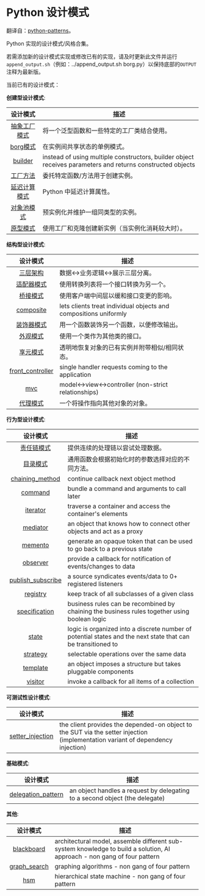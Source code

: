 Python 设计模式
===============

翻译自：[python-patterns](https://github.com/faif/python-patterns)。

Python 实现的设计模式/风格合集。

若需添加新的设计模式实现或修改已有的实现，请及时更新此文件并运行`append_output.sh`（例如：../append_output.sh borg.py）以保持底部的`OUTPUT`注释为最新版。

当前已有的设计模式：

__创建型设计模式__:

| 设计模式 | 描述 |
|:-------:| ----------- |
| [抽象工厂模式](creational/abstract_factory.py) | 将一个泛型函数和一些特定的工厂类结合使用。 |
| [borg模式](creational/borg.py) | 在实例间共享状态的单例模式。 |
| [builder](creational/builder.py) | instead of using multiple constructors, builder object receives parameters and returns constructed objects |
| [工厂方法](creational/factory_method.py) | 委托特定函数/方法用于创建实例。 |
| [延迟计算模式](creational/lazy_evaluation.py) | Python 中延迟计算属性。 |
| [对象池模式](creational/pool.py) | 预实例化并维护一组同类型的实例。|
| [原型模式](creational/prototype.py) | 使用工厂和克隆创建新实例（当实例化消耗较大时）。|

__结构型设计模式__:

| 设计模式 | 描述 |
|:-------:| ----------- |
| [三层架构](structural/3-tier.py) | 数据<->业务逻辑<->展示三层分离。|
| [适配器模式](structural/adapter.py) | 使用转换列表将一个接口转换为另一个。|
| [桥接模式](structural/bridge.py) | 使用客户端中间层以缓和接口变更的影响。|
| [composite](structural/composite.py) | lets clients treat individual objects and compositions uniformly |
| [装饰器模式](structural/decorator.py) | 用一个函数装饰另一个函数，以便修改输出。|
| [外观模式](structural/facade.py) | 使用一个类作为其他类的接口。|
| [享元模式](structural/flyweight.py) | 透明地恢复对象的已有实例并附带相似/相同状态。|
| [front_controller](structural/front_controller.py) | single handler requests coming to the application |
| [mvc](structural/mvc.py) | model<->view<->controller (non-strict relationships) |
| [代理模式](structural/proxy.py) | 一个将操作指向其他对象的对象。|

__行为型设计模式__:

| 设计模式 | 描述 |
|:-------:| ----------- |
| [责任链模式](behavioral/chain.py) | 提供连续的处理链以尝试处理数据。 |
| [目录模式](behavioral/catalog.py) | 通用函数会根据初始化时的参数选择对应的不同方法。|
| [chaining_method](behavioral/chaining_method.py) | continue callback next object method |
| [command](behavioral/command.py) | bundle a command and arguments to call later |
| [iterator](behavioral/iterator.py) | traverse a container and access the container's elements |
| [mediator](behavioral/mediator.py) | an object that knows how to connect other objects and act as a proxy |
| [memento](behavioral/memento.py) | generate an opaque token that can be used to go back to a previous state |
| [observer](behavioral/observer.py) | provide a callback for notification of events/changes to data |
| [publish_subscribe](behavioral/publish_subscribe.py) | a source syndicates events/data to 0+ registered listeners |
| [registry](behavioral/registry.py) | keep track of all subclasses of a given class |
| [specification](behavioral/specification.py) |  business rules can be recombined by chaining the business rules together using boolean logic |
| [state](behavioral/state.py) | logic is organized into a discrete number of potential states and the next state that can be transitioned to |
| [strategy](behavioral/strategy.py) | selectable operations over the same data |
| [template](behavioral/template.py) | an object imposes a structure but takes pluggable components |
| [visitor](behavioral/visitor.py) | invoke a callback for all items of a collection |

__可测试性设计模式__:

| 设计模式 | 描述 |
|:-------:| ----------- |
| [setter_injection](dft/setter_injection.py) | the client provides the depended-on object to the SUT via the setter injection (implementation variant of dependency injection) |

__基础模式__:

| 设计模式 | 描述 |
|:-------:| ----------- |
| [delegation_pattern](fundamental/delegation_pattern.py) | an object handles a request by delegating to a second object (the delegate) |

__其他__:

| 设计模式 | 描述 |
|:-------:| ----------- |
| [blackboard](other/blackboard.py) | architectural model, assemble different sub-system knowledge to build a solution, AI approach - non gang of four pattern |
| [graph_search](other/graph_search.py) | graphing algorithms - non gang of four pattern |
| [hsm](other/hsm/hsm.py) | hierarchical state machine - non gang of four pattern |
